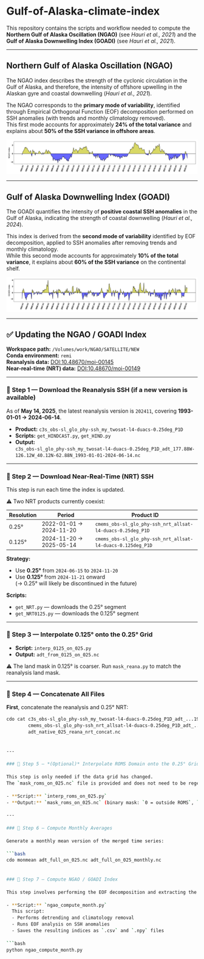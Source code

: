 # Gulf-of-Alaska-climate-index

This repository contains the scripts and workflow needed to compute the **Northern Gulf of Alaska Oscillation (NGAO)** (see *Hauri et al., 2021*) and the **Gulf of Alaska Downwelling Index (GOADI)** (see *Hauri et al., 2021*).  

---

## Northern Gulf of Alaska Oscillation (NGAO)

The NGAO index describes the strength of the cyclonic circulation in the Gulf of Alaska, and therefore, the intensity of offshore upwelling in the Alaskan gyre and coastal downwelling (*Hauri et al., 2021*).  

The NGAO corresponds to the **primary mode of variability**, identified through Empirical Orthogonal Function (EOF) decomposition performed on SSH anomalies (with trends and monthly climatology removed).  
This first mode accounts for approximately **24% of the total variance** and explains about **50% of the SSH variance in offshore areas**.

![NGAO index](NGAO_mon.png)

---

## Gulf of Alaska Downwelling Index (GOADI)

The GOADI quantifies the intensity of **positive coastal SSH anomalies** in the Gulf of Alaska, indicating the strength of coastal downwelling (*Hauri et al., 2024*).  

This index is derived from the **second mode of variability** identified by EOF decomposition, applied to SSH anomalies after removing trends and monthly climatology.  
While this second mode accounts for approximately **10% of the total variance**, it explains about **60% of the SSH variance** on the continental shelf.

![GOADI index](GOADI_mon.png)

---

## ✅ Updating the NGAO / GOADI Index

**Workspace path:** `/Volumes/work/NGAO/SATELLITE/NEW`  
**Conda environment:** `remi`  
**Reanalysis data:** [DOI:10.48670/moi-00145](https://doi.org/10.48670/moi-00145)  
**Near-real-time (NRT) data:** [DOI:10.48670/moi-00149](https://doi.org/10.48670/moi-00149)

---

### 🔹 Step 1 — Download the Reanalysis SSH (if a new version is available)

As of **May 14, 2025**, the latest reanalysis version is `202411`, covering **1993-01-01 → 2024-06-14**.  
- **Product:** `c3s_obs-sl_glo_phy-ssh_my_twosat-l4-duacs-0.25deg_P1D`  
- **Scripts:** `get_HINDCAST.py`, `get_HIND.py`  
- **Output:**  
  `c3s_obs-sl_glo_phy-ssh_my_twosat-l4-duacs-0.25deg_P1D_adt_177.88W-126.12W_40.12N-62.88N_1993-01-01-2024-06-14.nc`

---

### 🔹 Step 2 — Download Near-Real-Time (NRT) SSH

This step is run each time the index is updated.

⚠️ Two NRT products currently coexist:

| Resolution | Period                  | Product ID                                                 |
|------------|--------------------------|-------------------------------------------------------------|
| 0.25°      | 2022-01-01 → 2024-11-20 | `cmems_obs-sl_glo_phy-ssh_nrt_allsat-l4-duacs-0.25deg_P1D`  |
| 0.125°     | 2024-11-20 → 2025-05-14 | `cmems_obs-sl_glo_phy-ssh_nrt_allsat-l4-duacs-0.125deg_P1D` |

**Strategy:**
- Use **0.25°** from `2024-06-15` to `2024-11-20`
- Use **0.125°** from `2024-11-21` onward  
(→ 0.25° will likely be discontinued in the future)

**Scripts:**
- `get_NRT.py` — downloads the 0.25° segment  
- `get_NRT0125.py` — downloads the 0.125° segment

---

### 🔹 Step 3 — Interpolate 0.125° onto the 0.25° Grid

- **Script:** `interp_0125_on_025.py`  
- **Output:** `adt_from_0125_on_025.nc`

⚠️ The land mask in 0.125° is coarser. Run `mask_reana.py` to match the reanalysis land mask.

---

### 🔹 Step 4 — Concatenate All Files

**First**, concatenate the reanalysis and 0.25° NRT:

```bash
cdo cat c3s_obs-sl_glo_phy-ssh_my_twosat-l4-duacs-0.25deg_P1D_adt_...1993-01-01-2024-06-14.nc \
        cmems_obs-sl_glo_phy-ssh_nrt_allsat-l4-duacs-0.25deg_P1D_adt_...2024-06-15-2024-11-20.nc \
        adt_native_025_reana_nrt_concat.nc


---

### 🔹 Step 5 — *(Optional)* Interpolate ROMS Domain onto the 0.25° Grid

This step is only needed if the data grid has changed.  
The `mask_roms_on_025.nc` file is provided and does not need to be regenerated unless the spatial resolution or domain has been altered.

- **Script:** `interp_roms_on_025.py`  
- **Output:** `mask_roms_on_025.nc` (binary mask: `0 = outside ROMS`, `1 = inside`)

---

### 🔹 Step 6 — Compute Monthly Averages

Generate a monthly mean version of the merged time series:

```bash
cdo monmean adt_full_on_025.nc adt_full_on_025_monthly.nc


### 🔹 Step 7 — Compute NGAO / GOADI Index

This step involves performing the EOF decomposition and extracting the principal modes of SSH variability to compute both the **NGAO** and **GOADI** indices.

- **Script:** `ngao_compute_month.py`  
  This script:
  - Performs detrending and climatology removal
  - Runs EOF analysis on SSH anomalies
  - Saves the resulting indices as `.csv` and `.npy` files

```bash
python ngao_compute_month.py
